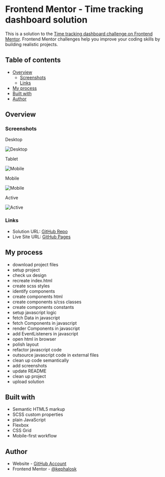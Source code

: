 # Frontend Mentor - Time tracking dashboard solution

This is a solution to the [Time tracking dashboard challenge on Frontend Mentor](https://www.frontendmentor.io/challenges/time-tracking-dashboard-UIQ7167Jw). Frontend Mentor challenges help you improve your coding skills by building realistic projects. 

## Table of contents

- [Overview](#overview)
  - [Screenshots](#screenshots)
  - [Links](#links)
- [My process](#my-process)
- [Built with](#built-with)
- [Author](#author)

## Overview

### Screenshots

Desktop

![Desktop](ressources/screenshots/desktop.png)

Tablet

![Mobile](ressources/screenshots/tablet.png)

Mobile

![Mobile](ressources/screenshots/mobile.png)

Active

![Active](ressources/screenshots/active.png)

### Links

- Solution URL: [GitHub Repo](https://github.com/kephalosk/time-tracking-dashboard )
- Live Site URL: [GitHub Pages](https://kephalosk.github.io/time-tracking-dashboard )

## My process

- download project files
- setup project
- check ux design
- recreate index.html
- create scss styles
- identify components
- create components html
- create components s/css classes
- create components constants
- setup javascript logic
- fetch Data in javascript
- fetch Components in javascript
- render Components in javascript
- add EventListeners in javascript
- open html in browser
- polish layout
- refactor javascript code
- outsource javascript code in external files
- clean up code semantically
- add screenshots
- update README
- clean up project
- upload solution

## Built with

- Semantic HTML5 markup
- SCSS custom properties
- plain JavaScript
- Flexbox
- CSS Grid
- Mobile-first workflow

## Author

- Website - [GitHub Account](https://github.com/kephalosk/)
- Frontend Mentor - [@kephalosk](https://www.frontendmentor.io/profile/kephalosk)